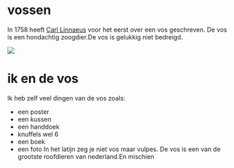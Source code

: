 # vossen 

In 1758 heeft [Carl Linnaeus](https://nl.wikipedia.org/wiki/Carl_Linnaeus) voor het eerst over een vos geschreven. De vos is een hondachtig zoogdier.De vos is gelukkig niet bedreigd. 

![](https://www.thijsschouten.com/wp-content/gallery/vossen/SCH7366.jpg)
# ik en de vos
Ik heb zelf veel dingen van de vos zoals:

- een poster
- een kussen
- een handdoek
- knuffels wel 6
- een boek
- een foto
In het latijn zeg je niet vos maar vulpes. De vos is een van de grootste roofdieren van nederland.En mischien
